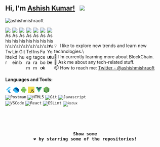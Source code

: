 ## Hi, I'm [Ashish Kumar!]() &nbsp;&nbsp;<img src="https://cdn.jsdelivr.net/gh/Th3Wall/assets-cdn/PersonalGithubReadme/HandGreet.gif" width="35px" />

<p align="left"> <img src="https://komarev.com/ghpvc/?username=ashishmishraoft&label=Views&color=blue&style=plastic" alt="ashishmishraoft" /> </p>

<a href="https://twitter.com/ashishmishraoft">
  <img align="left" alt="Ashish's Twitter" width="22px" src="https://cdn.jsdelivr.net/npm/simple-icons@v3/icons/twitter.svg" />
</a>
<a href="https://linkedin.com/in/ashishmishraoft">
  <img align="left" alt="Ashish's Linkdein" width="22px" src="https://cdn.jsdelivr.net/npm/simple-icons@v3/icons/linkedin.svg" />
</a>
<a href="https://github.com/ashishmishraoft">
  <img align="left" alt="Ashish's Github" width="22px" src="https://cdn.jsdelivr.net/npm/simple-icons@v3/icons/github.svg" />
</a>
<a href="https://t.me/ashishmishraoft">
  <img align="left" alt="Ashish's Telegram" width="22px" src="https://cdn.jsdelivr.net/npm/simple-icons@v3/icons/telegram.svg" />
</a>
<a href="https://instagram.com/ashishmishraoft/">
  <img align="left" alt="Ashish's Instagram" width="22px" src="https://cdn.jsdelivr.net/npm/simple-icons@v3/icons/instagram.svg" />
</a>
<a href="https://www.facebook.com/ashishmishraoft/">
  <img align="left" alt="Ashish's Facebook" width="22px" src="https://cdn.jsdelivr.net/npm/simple-icons@v3/icons/facebook.svg" />
</a>
<a href="https://www.youtube.com/ashishmishraoft/">
  <img align="left" alt="Ashish's Youtube" width="22px" src="https://cdn.jsdelivr.net/npm/simple-icons@v3/icons/youtube.svg" />
</a>

<br/>
<br/>


- 💡 &nbsp;I like to explore new trends and learn new technologies.\
- 🌱 I’m currently learning more about BlockChain.
- 💬 Ask me about any tech-related stuff.
- 📫 How to reach me: [Twitter - @ashishmishraoft](https://twitter.com/ashishmishraoft)


**Languages and Tools:**  

<code><img height="20" src="https://raw.githubusercontent.com/github/explore/80688e429a7d4ef2fca1e82350fe8e3517d3494d/topics/flutter/flutter.png"></code>
<code><img height="20" src="https://raw.githubusercontent.com/github/explore/80688e429a7d4ef2fca1e82350fe8e3517d3494d/topics/dart/dart.png"></code>
<code><img height="20" src="https://raw.githubusercontent.com/github/explore/80688e429a7d4ef2fca1e82350fe8e3517d3494d/topics/android/android.png"></code>
<code><img height="20" src="https://raw.githubusercontent.com/github/explore/80688e429a7d4ef2fca1e82350fe8e3517d3494d/topics/javascript/javascript.png"></code>
<code><img height="20" src="https://raw.githubusercontent.com/github/explore/80688e429a7d4ef2fca1e82350fe8e3517d3494d/topics/vue/vue.png"></code>
<code><img height="20" src="https://raw.githubusercontent.com/github/explore/80688e429a7d4ef2fca1e82350fe8e3517d3494d/topics/nodejs/nodejs.png"></code>  
<code><img alt="Postman" src="https://img.shields.io/badge/-Postman-FF6C37?style=flat-square&logo=postman&logoColor=white" /></code>
<code><img alt="HTML5" src="https://img.shields.io/badge/-HTML5-E34F26?style=flat-square&logo=html5&logoColor=white" /></code>
<code><img alt="Git" src="https://img.shields.io/badge/-Git-F05032?style=flat-square&logo=git&logoColor=white" /></code>
<code><img alt="Javascript" src="https://img.shields.io/badge/-JavaScript-F7DF1E?style=flat-square&logo=javascript&logoColor=black" /> </code>
<code><img alt="VSCode" src="https://img.shields.io/badge/-Visual_Studio_Code-0078D4?style=flat-square&logo=visual%20studio%20code&logoColor=white" /></code>
<code><img alt="React" src="https://img.shields.io/badge/-React-45b8d8?style=flat-square&logo=react&logoColor=white" /></code>
<code><img alt="ESLint" src="https://img.shields.io/badge/-ESLint-4B32C3?style=flat-square&logo=eslint&logoColor=white" /></code>
<code><code><img alt="Redux" src="https://img.shields.io/badge/-Redux-764ABC?style=flat-square&logo=redux&logoColor=white" /></code>

<div align="center">

### Show some ❤️ by starring some of the repositories!

</div>

